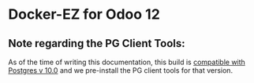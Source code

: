# Docker-EZ for Odoo 12

## Note regarding the PG Client Tools:

As of the time of writing this documentation, this build is [compatible with Postgres v 10.0](https://github.com/odoo/odoo/issues/27447) and we pre-install the PG client tools for that version.